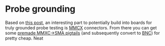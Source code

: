 # Probe grounding

Based on [this
post](https://electronics.stackexchange.com/questions/136123/how-do-you-attach-an-oscilloscope-ground-spring),
an interesting part to potentially build into boards for truly grounded probe testing is
[MMCX](http://www.digikey.com/product-search/en?FV=fff40016%2Cfff8051a&k=MMCX&mnonly=0&newproducts=0&ColumnSort=1000011&page=1&stock=1&pbfree=0&rohs=0&quantity=&ptm=0&fid=0&pageSize=250)
connectors. From there you can get some [premade MMXC->SMA
pigtails](http://www.digikey.com/product-search/en/cable-assemblies/coaxial-cables-rf/1573243?k=MMCX)
(and subsequently convert to [BNC](https://en.wikipedia.org/wiki/BNC_connector)) for pretty cheap. Neat
